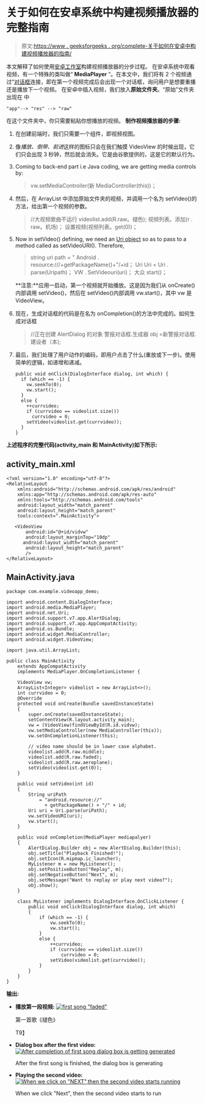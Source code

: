 # 关于如何在安卓系统中构建视频播放器的完整指南

> 原文:[https://www . geeksforgeeks . org/complete-关于如何在安卓中构建视频播放器的指南/](https://www.geeksforgeeks.org/complete-guide-on-how-to-build-a-video-player-in-android/)

本文解释了如何使用[安卓工作室](https://www.geeksforgeeks.org/guide-to-install-and-set-up-android-studio/)构建视频播放器的分步过程。
在安卓系统中观看视频，有一个特殊的类叫做“ **MediaPlayer** ”。在本文中，我们将有 2 个视频通过“[对话框](https://www.geeksforgeeks.org/android-alert-dialog-box-and-how-to-create-it/)连接，即在第一个视频完成后会出现一个对话框，询问用户是想要重播还是播放下一个视频。
在安卓中插入视频，我们放入**原始文件夹**。“原始”文件夹出现在
中

```
"app"--> "res" --> "raw"
```

在这个文件夹中，你只需要粘贴你想播放的视频。
**制作视频播放器的步骤:**

1.  在创建前端时，我们只需要一个组件，即视频视图。
2.  像*播放、倒带、前进*这样的图标只会在我们触摸 VideoView 的时候出现，它们只会出现 3 秒钟，然后就会消失。它是由谷歌提供的，这是它的默认行为。

3.  Coming to back-end part i.e Java coding, we are getting media controls by:

    > vw.setMediaController(新 MediaController(this))；

4.  然后，在 ArrayList 中添加原始文件夹的视频，并调用一个名为 setVideo()的方法，给出第一个视频的参数。

    > //大视频歌曲不运行
    > videolist.add(R.raw。褪色);
    > 视频列表。添加(r . raw。机场)；
    > 设置视频(视频列表。get(0))；

5.  Now in setVideo() defining, we need an [Uri object](https://www.geeksforgeeks.org/java-net-uri-class-java/) so as to pass to a method called as setVideoURI(). Therefore,

    > string uri path = " Android . resource:///+getPackageName()+"/+id；
    > Uri Uri = Uri . parse(Uripath)；
    > VW . SetVideouri(uri)；
    > 大众 start()；

    **注意:**应用一启动，第一个视频就开始播放。这是因为我们从 onCreate()内部调用 setVideo()，然后在 setVideo()内部调用 vw.start()，其中 vw 是 VideoView。

6.  现在，生成对话框的代码是在名为 onCompletion()的方法中完成的。如何生成对话框

    > //正在创建 AlertDialog 的对象
    > 警报对话框.生成器 obj =新警报对话框.建设者（本);

7.  最后，我们处理了用户动作的编码，即用户点击了什么(重放或下一步)。使用简单的逻辑，如递增和递减。

    ```
    public void onClick(DialogInterface dialog, int which) {
      if (which == -1) {
        vw.seekTo(0);
        vw.start();
      }
      else {
        ++currvideo;
        if (currvideo == videolist.size())
          currvideo = 0;
        setVideo(videolist.get(currvideo));
      }
    }
    ```

**上述程序的完整代码(activity_main 和 MainActivity)如下所示:**

## activity_main.xml

```
<?xml version="1.0" encoding="utf-8"?>
<RelativeLayout 
    xmlns:android="http://schemas.android.com/apk/res/android"
    xmlns:app="http://schemas.android.com/apk/res-auto"
    xmlns:tools="http://schemas.android.com/tools"
    android:layout_width="match_parent"
    android:layout_height="match_parent"
    tools:context=".MainActivity">

   <VideoView
       android:id="@+id/vidvw"
       android:layout_marginTop="10dp"
      android:layout_width="match_parent"
       android:layout_height="match_parent"
       />
</RelativeLayout>
```

## MainActivity.java

```
package com.example.videoapp_demo;

import android.content.DialogInterface;
import android.media.MediaPlayer;
import android.net.Uri;
import android.support.v7.app.AlertDialog;
import android.support.v7.app.AppCompatActivity;
import android.os.Bundle;
import android.widget.MediaController;
import android.widget.VideoView;

import java.util.ArrayList;

public class MainActivity
    extends AppCompatActivity
    implements MediaPlayer.OnCompletionListener {

    VideoView vw;
    ArrayList<Integer> videolist = new ArrayList<>();
    int currvideo = 0;
    @Override
    protected void onCreate(Bundle savedInstanceState)
    {
        super.onCreate(savedInstanceState);
        setContentView(R.layout.activity_main);
        vw = (VideoView)findViewById(R.id.vidvw);
        vw.setMediaController(new MediaController(this));
        vw.setOnCompletionListener(this);

        // video name should be in lower case alphabet.
        videolist.add(R.raw.middle);
        videolist.add(R.raw.faded);
        videolist.add(R.raw.aeroplane);
        setVideo(videolist.get(0));
    }

    public void setVideo(int id)
    {
        String uriPath
            = "android.resource://"
              + getPackageName() + "/" + id;
        Uri uri = Uri.parse(uriPath);
        vw.setVideoURI(uri);
        vw.start();
    }

    public void onCompletion(MediaPlayer mediapalyer)
    {
        AlertDialog.Builder obj = new AlertDialog.Builder(this);
        obj.setTitle("Playback Finished!");
        obj.setIcon(R.mipmap.ic_launcher);
        MyListener m = new MyListener();
        obj.setPositiveButton("Replay", m);
        obj.setNegativeButton("Next", m);
        obj.setMessage("Want to replay or play next video?");
        obj.show();
    }

    class MyListener implements DialogInterface.OnClickListener {
        public void onClick(DialogInterface dialog, int which)
        {
            if (which == -1) {
                vw.seekTo(0);
                vw.start();
            }
            else {
                ++currvideo;
                if (currvideo == videolist.size())
                    currvideo = 0;
                setVideo(videolist.get(currvideo));
            }
        }
    }
}
```

**输出:**

*   **播放第一段视频:**
    [![first song "faded"](img/80ee58501f4c1712650d0bf4f8382902.png)](https://media.geeksforgeeks.org/wp-content/uploads/20191210103250/Screenshot_20191210-102137.png) 

    第一首歌《褪色》

    T9】

*   **Dialog box after the first video:**[![After completion of first song,dialog box is getting generated](img/a261b8402788ace13f0af81680906153.png)](https://media.geeksforgeeks.org/wp-content/uploads/20191210103449/Screenshot_20191210-102206.png) 

    After the first song is finished, the dialog box is generating

*   **Playing the second video:**[![When we click on "NEXT",then the second video starts running](img/50e07f1dd912edea79245dc79a626b0f.png)](https://media.geeksforgeeks.org/wp-content/uploads/20191210103629/Screenshot_20191210-102248.png) 

    When we click "Next", then the second video starts to run